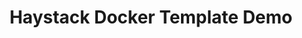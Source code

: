 ---
title: Haystack Docker Template Demo
emoji: 📉
colorFrom: pink
colorTo: red
sdk: docker
pinned: false
---
